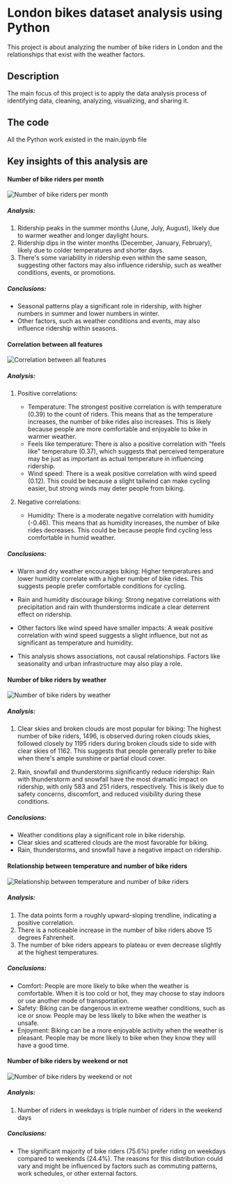 # London bikes dataset analysis using Python

This project is about analyzing the number of bike riders in London and the relationships that exist with the weather factors.

## Description

The main focus of this project is to apply the data analysis process of identifying data, cleaning, analyzing, visualizing, and sharing it.

## The code

All the Python work existed in the main.ipynb file

## Key insights of this analysis are

#### Number of bike riders per month

![Number of bike riders per month](https://github.com/MoSbeaa/London_Bikes_Data_Analysis_Python/tree/main/img/1.png)


#####  Analysis:

1. Ridership peaks in the summer months (June, July, August), likely due to warmer weather and longer daylight hours.
2. Ridership dips in the winter months (December, January, February), likely due to colder temperatures and shorter days.
3. There's some variability in ridership even within the same season, suggesting other factors may also influence ridership, such as weather conditions, events, or promotions.

#####  Conclusions:

+ Seasonal patterns play a significant role in ridership, with higher numbers in summer and lower numbers in winter.
+ Other factors, such as weather conditions and events, may also influence ridership within seasons.

#### Correlation between all features
![Correlation between all features](https://github.com/MoSbeaa/London_Bikes_Data_Analysis_Python/img/2.png)

#####  Analysis:

1. Positive correlations:
    * Temperature: The strongest positive correlation is with temperature (0.39) to the count of riders. This means that as the temperature increases, the number of bike rides also increases. This is likely because people are more comfortable and enjoyable to bike in warmer weather.
    * Feels like temperature: There is also a positive correlation with "feels like" temperature (0.37), which suggests that perceived temperature may be just as important as actual temperature in influencing ridership.
    * Wind speed: There is a weak positive correlation with wind speed (0.12). This could be because a slight tailwind can make cycling easier, but strong winds may deter people from biking.
    
2. Negative correlations:
    * Humidity: There is a moderate negative correlation with humidity (-0.46). This means that as humidity increases, the number of bike rides decreases. This could be because people find cycling less comfortable in humid weather.
    
    
#####  Conclusions:

+ Warm and dry weather encourages biking: Higher temperatures and lower humidity correlate with a higher number of bike rides. This suggests people prefer comfortable conditions for cycling.
+ Rain and humidity discourage biking: Strong negative correlations with precipitation and rain with thunderstorms indicate a clear deterrent effect on ridership.
+ Other factors like wind speed have smaller impacts: A weak positive correlation with wind speed suggests a slight influence, but not as significant as temperature and humidity.

+ This analysis shows associations, not causal relationships. Factors like seasonality and urban infrastructure may also play a role.

#### Number of bike riders by weather
![Number of bike riders by weather](https://github.com/MoSbeaa/London_Bikes_Data_Analysis_Python/img/3.png)

#####  Analysis:

1. Clear skies and broken clouds are most popular for biking: The highest number of bike riders, 1496, is observed during roken clouds skies, followed closely by 1195 riders during broken clouds side to side with clear skies of 1162. This suggests that people generally prefer to bike when there's ample sunshine or partial cloud cover.

2. Rain, snowfall and thunderstorms significantly reduce ridership: Rain with thunderstorm and snowfall have the most dramatic impact on ridership, with only 583 and 251 riders, respectively. This is likely due to safety concerns, discomfort, and reduced visibility during these conditions.

#####  Conclusions:

+ Weather conditions play a significant role in bike ridership.
+ Clear skies and scattered clouds are the most favorable for biking.
+ Rain, thunderstorms, and snowfall have a negative impact on ridership.


#### Relationship between temperature and number of bike riders
![Relationship between temperature and number of bike riders](https://github.com/MoSbeaa/London_Bikes_Data_Analysis_Python/img/4.png)

#####  Analysis:

1. The data points form a roughly upward-sloping trendline, indicating a positive correlation.
2. There is a noticeable increase in the number of bike riders above 15 degrees Fahrenheit.
3. The number of bike riders appears to plateau or even decrease slightly at the highest temperatures.

#####  Conclusions:

+ Comfort: People are more likely to bike when the weather is comfortable. When it is too cold or hot, they may choose to stay indoors or use another mode of transportation.
+ Safety: Biking can be dangerous in extreme weather conditions, such as ice or snow. People may be less likely to bike when the weather is unsafe.
+ Enjoyment: Biking can be a more enjoyable activity when the weather is pleasant. People may be more likely to bike when they know they will have a good time.

#### Number of bike riders by weekend or not
![Number of bike riders by weekend or not](https://github.com/MoSbeaa/London_Bikes_Data_Analysis_Python/img/5.png)

##### Analysis:

1. Number of riders in weekdays is triple number of riders in the weekend days

##### Conclusions:

+ The significant majority of bike riders (75.6%) prefer riding on weekdays compared to weekends (24.4%). The reasons for this distribution could vary and might be influenced by factors such as commuting patterns, work schedules, or other external factors.
